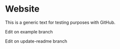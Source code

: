 # Website

This is a generic text for testing purposes with GitHub.

Edit on example branch

Edit on update-readme branch
